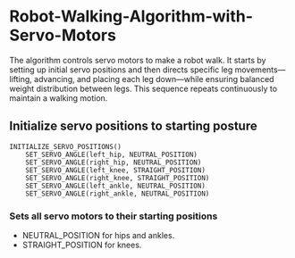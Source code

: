 # Robot-Walking-Algorithm-with-Servo-Motors
The algorithm controls servo motors to make a robot walk. It starts by setting up initial servo positions and then directs specific leg movements—lifting, advancing, and placing each leg down—while ensuring balanced weight distribution between legs. This sequence repeats continuously to maintain a walking motion.

## Initialize servo positions to starting posture

```plaintext
INITIALIZE_SERVO_POSITIONS()
    SET_SERVO_ANGLE(left_hip, NEUTRAL_POSITION)   
    SET_SERVO_ANGLE(right_hip, NEUTRAL_POSITION)
    SET_SERVO_ANGLE(left_knee, STRAIGHT_POSITION) 
    SET_SERVO_ANGLE(right_knee, STRAIGHT_POSITION)
    SET_SERVO_ANGLE(left_ankle, NEUTRAL_POSITION) 
    SET_SERVO_ANGLE(right_ankle, NEUTRAL_POSITION)
```

### Sets all servo motors to their starting positions
- NEUTRAL_POSITION for hips and ankles.
- STRAIGHT_POSITION for knees.
